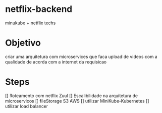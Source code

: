 # netflix-backend
minukube + netflix techs

# Objetivo
criar uma arquitetura com microservices que faca upload de videos com a qualidade de acorda com a internet da requisicao

# Steps
[] Roteamento com netflix Zuul
[] Escalibilidade na arquitetura de microservicos
[] fileStorage S3 AWS
[] utilizar MiniKube-Kubernetes
[] utilizar load balancer
